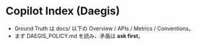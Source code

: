 # Copilot Index (Daegis)
- Ground Truth は docs/ 以下の Overview / APIs / Metrics / Conventions。
- まず DAEGIS_POLICY.md を読み、矛盾は **ask first**。
